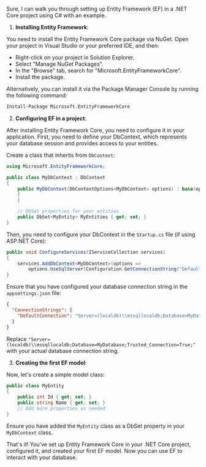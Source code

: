 Sure, I can walk you through setting up Entity Framework (EF) in a .NET Core project using C# with an example.

1. **Installing Entity Framework**:

You need to install the Entity Framework Core package via NuGet. Open your project in Visual Studio or your preferred IDE, and then:

   - Right-click on your project in Solution Explorer.
   - Select "Manage NuGet Packages".
   - In the "Browse" tab, search for "Microsoft.EntityFrameworkCore".
   - Install the package.

Alternatively, you can install it via the Package Manager Console by running the following command:

```bash
Install-Package Microsoft.EntityFrameworkCore
```

2. **Configuring EF in a project**:

After installing Entity Framework Core, you need to configure it in your application. First, you need to define your DbContext, which represents your database session and provides access to your entities. 

Create a class that inherits from `DbContext`:

```csharp
using Microsoft.EntityFrameworkCore;

public class MyDbContext : DbContext
{
    public MyDbContext(DbContextOptions<MyDbContext> options) : base(options)
    {
    }

    // DbSet properties for your entities
    public DbSet<MyEntity> MyEntities { get; set; }
}
```

Then, you need to configure your DbContext in the `Startup.cs` file (if using ASP.NET Core):

```csharp
public void ConfigureServices(IServiceCollection services)
{
    services.AddDbContext<MyDbContext>(options =>
        options.UseSqlServer(Configuration.GetConnectionString("DefaultConnection")));
}
```

Ensure that you have configured your database connection string in the `appsettings.json` file:

```json
{
  "ConnectionStrings": {
    "DefaultConnection": "Server=(localdb)\\mssqllocaldb;Database=MyDatabase;Trusted_Connection=True;"
  }
}
```

Replace `"Server=(localdb)\\mssqllocaldb;Database=MyDatabase;Trusted_Connection=True;"` with your actual database connection string.

3. **Creating the first EF model**:

Now, let's create a simple model class:

```csharp
public class MyEntity
{
    public int Id { get; set; }
    public string Name { get; set; }
    // Add more properties as needed
}
```

Ensure you have added the `MyEntity` class as a DbSet property in your `MyDbContext` class.

That's it! You've set up Entity Framework Core in your .NET Core project, configured it, and created your first EF model. Now you can use EF to interact with your database.